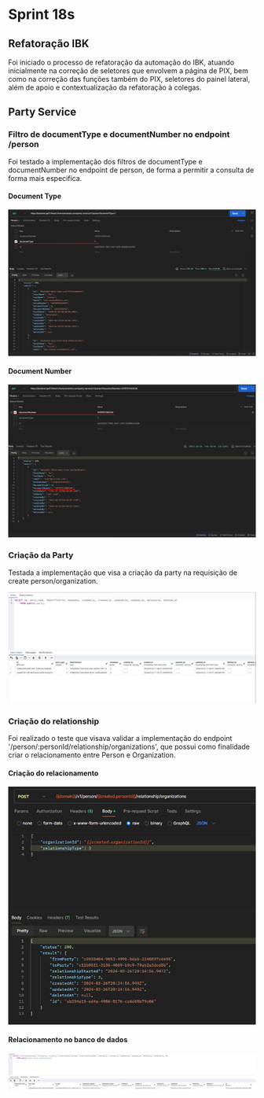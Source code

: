 # Sprint 18s

## Refatoração IBK
Foi iniciado o processo de refatoração da automação do IBK, atuando inicialmente na correção de seletores que envolvem a página de PIX, bem como na correção das funções também do PIX, seletores do painel lateral, além de apoio e contextualização da refatoração à colegas.

## Party Service
### Filtro de documentType e documentNumber no endpoint /person
Foi testado a implementação dos filtros de documentType e documentNumber no endpoint de person, de forma a permitir a consulta de forma mais especifica.

#### Document Type
![DocumentType](./arquivos/Screenshot_34.png)

#### Document Number
![DocumentNumber](./arquivos/Screenshot_37.png)

### Criação da Party
Testada a implementação que visa a criação da party na requisição de create person/organization.

![DocumentNumber](./arquivos/Screenshot_50.png)

### Criação do relationship
Foi realizado o teste que visava validar a implementação do endpoint '/person/:personId/relationship/organizations', que possui como finalidade criar o relacionamento entre Person e Organization.

#### Criação do relacionamento
![Create](./arquivos/Screenshot_66.png)

#### Relacionamento no banco de dados
![Create](./arquivos/Screenshot_59.png)